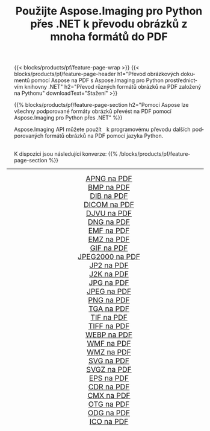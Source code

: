 ﻿---
title: Použijte Aspose.Imaging pro Python přes .NET k převodu obrázků z mnoha formátů do PDF 
weight: 3920
url: /cs/python-net/conversion/to/pdf 
lang: cs
langdirlevel: 2
locales: zh-hans,ja,it,ru,de,es,fr,nl,id,lt,pl,pt,vi,tr,ko,zh-hant,ar,hi,th,sv,cs,uk,he
description: Aspose.Imaging pro Python přes knihovnu .NET můžete použít k převodu z různých formátů do PDF
---

{{< blocks/products/pf/feature-page-wrap >}}
{{< blocks/products/pf/feature-page-header h1="Převod obrázkových dokumentů pomocí Aspose na PDF s Aspose.Imaging pro Python prostřednictvím knihovny .NET" h2="Převod různých formátů obrázků na PDF založený na Pythonu" downloadText="Stažení" >}}


{{% blocks/products/pf/feature-page-section  h2="Pomocí Aspose lze všechny podporované formáty obrázků převést na PDF pomocí Aspose.Imaging pro Python přes .NET" %}}
<p align=justify>Aspose.Imaging API můžete použít   k programovému převodu dalších podporovaných formátů obrázků na PDF pomocí jazyka Python.</p>
<br/>
K dispozici jsou následující konverze:
{{% /blocks/products/pf/feature-page-section %}}
<div class="container-fluid productfamilypage bg-gray">
    <div class="convertypes bg-gray agp-content section">
        <div class="container">
		<hr style="margin-left:-20px;"/>
		<div class="row other-converters" style="gap: 10px;font-size: 19px;text-align:center;">
		    <div class='col-md-2 other-converter remove-lp remove-rp'><a href="/imaging/cs/python-net/conversion/apng-to-pdf" style="padding:15px;">APNG na PDF</a></div>
<div class='col-md-2 other-converter remove-lp remove-rp'><a href="/imaging/cs/python-net/conversion/bmp-to-pdf" style="padding:15px;">BMP na PDF</a></div>
<div class='col-md-2 other-converter remove-lp remove-rp'><a href="/imaging/cs/python-net/conversion/dib-to-pdf" style="padding:15px;">DIB na PDF</a></div>
<div class='col-md-2 other-converter remove-lp remove-rp'><a href="/imaging/cs/python-net/conversion/dicom-to-pdf" style="padding:15px;">DICOM na PDF</a></div>
<div class='col-md-2 other-converter remove-lp remove-rp'><a href="/imaging/cs/python-net/conversion/djvu-to-pdf" style="padding:15px;">DJVU na PDF</a></div>
<div class='col-md-2 other-converter remove-lp remove-rp'><a href="/imaging/cs/python-net/conversion/dng-to-pdf" style="padding:15px;">DNG na PDF</a></div>
<div class='col-md-2 other-converter remove-lp remove-rp'><a href="/imaging/cs/python-net/conversion/emf-to-pdf" style="padding:15px;">EMF na PDF</a></div>
<div class='col-md-2 other-converter remove-lp remove-rp'><a href="/imaging/cs/python-net/conversion/emz-to-pdf" style="padding:15px;">EMZ na PDF</a></div>
<div class='col-md-2 other-converter remove-lp remove-rp'><a href="/imaging/cs/python-net/conversion/gif-to-pdf" style="padding:15px;">GIF na PDF</a></div>
<div class='col-md-2 other-converter remove-lp remove-rp'><a href="/imaging/cs/python-net/conversion/jpeg2000-to-pdf" style="padding:15px;">JPEG2000 na PDF</a></div>
<div class='col-md-2 other-converter remove-lp remove-rp'><a href="/imaging/cs/python-net/conversion/jp2-to-pdf" style="padding:15px;">JP2 na PDF</a></div>
<div class='col-md-2 other-converter remove-lp remove-rp'><a href="/imaging/cs/python-net/conversion/j2k-to-pdf" style="padding:15px;">J2K na PDF</a></div>
<div class='col-md-2 other-converter remove-lp remove-rp'><a href="/imaging/cs/python-net/conversion/jpg-to-pdf" style="padding:15px;">JPG na PDF</a></div>
<div class='col-md-2 other-converter remove-lp remove-rp'><a href="/imaging/cs/python-net/conversion/jpeg-to-pdf" style="padding:15px;">JPEG na PDF</a></div>
<div class='col-md-2 other-converter remove-lp remove-rp'><a href="/imaging/cs/python-net/conversion/png-to-pdf" style="padding:15px;">PNG na PDF</a></div>
<div class='col-md-2 other-converter remove-lp remove-rp'><a href="/imaging/cs/python-net/conversion/tga-to-pdf" style="padding:15px;">TGA na PDF</a></div>
<div class='col-md-2 other-converter remove-lp remove-rp'><a href="/imaging/cs/python-net/conversion/tif-to-pdf" style="padding:15px;">TIF na PDF</a></div>
<div class='col-md-2 other-converter remove-lp remove-rp'><a href="/imaging/cs/python-net/conversion/tiff-to-pdf" style="padding:15px;">TIFF na PDF</a></div>
<div class='col-md-2 other-converter remove-lp remove-rp'><a href="/imaging/cs/python-net/conversion/webp-to-pdf" style="padding:15px;">WEBP na PDF</a></div>
<div class='col-md-2 other-converter remove-lp remove-rp'><a href="/imaging/cs/python-net/conversion/wmf-to-pdf" style="padding:15px;">WMF na PDF</a></div>
<div class='col-md-2 other-converter remove-lp remove-rp'><a href="/imaging/cs/python-net/conversion/wmz-to-pdf" style="padding:15px;">WMZ na PDF</a></div>
<div class='col-md-2 other-converter remove-lp remove-rp'><a href="/imaging/cs/python-net/conversion/svg-to-pdf" style="padding:15px;">SVG na PDF</a></div>
<div class='col-md-2 other-converter remove-lp remove-rp'><a href="/imaging/cs/python-net/conversion/svgz-to-pdf" style="padding:15px;">SVGZ na PDF</a></div>
<div class='col-md-2 other-converter remove-lp remove-rp'><a href="/imaging/cs/python-net/conversion/eps-to-pdf" style="padding:15px;">EPS na PDF</a></div>
<div class='col-md-2 other-converter remove-lp remove-rp'><a href="/imaging/cs/python-net/conversion/cdr-to-pdf" style="padding:15px;">CDR na PDF</a></div>
<div class='col-md-2 other-converter remove-lp remove-rp'><a href="/imaging/cs/python-net/conversion/cmx-to-pdf" style="padding:15px;">CMX na PDF</a></div>
<div class='col-md-2 other-converter remove-lp remove-rp'><a href="/imaging/cs/python-net/conversion/otg-to-pdf" style="padding:15px;">OTG na PDF</a></div>
<div class='col-md-2 other-converter remove-lp remove-rp'><a href="/imaging/cs/python-net/conversion/odg-to-pdf" style="padding:15px;">ODG na PDF</a></div>
<div class='col-md-2 other-converter remove-lp remove-rp'><a href="/imaging/cs/python-net/conversion/ico-to-pdf" style="padding:15px;">ICO na PDF</a></div>
                </div>
        </div>
    </div>
</div>
<br/>

